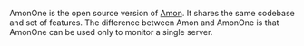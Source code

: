 AmonOne is the open source version of <a href="https://amon.cx">Amon</a>. It shares the same codebase and set of features. The difference between
Amon and AmonOne is that AmonOne can be used only to monitor a single server.

<div id="slider" class="nivoSlider">
	<img src="{{ site.url }}/images/slide-1.png" alt="" />
	<img src="{{ site.url }}/images/slide-2.png" alt="" />
</div>